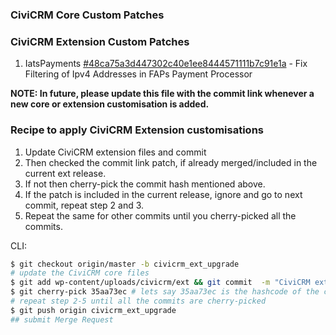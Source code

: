 ### CiviCRM Core Custom Patches

### CiviCRM Extension Custom Patches

1. IatsPayments [#48ca75a3d447302c40e1ee8444571111b7c91e1a](https://lab.jmaconsulting.biz/jma/sace/sace-civicrm-site/-/commit/48ca75a3d447302c40e1ee8444571111b7c91e1a) - Fix Filtering of Ipv4 Addresses in FAPs Payment Processor

**NOTE: In future, please update this file with the commit link whenever a new core or extension customisation is added.**

### Recipe to apply CiviCRM Extension customisations
1. Update CiviCRM extension files and commit
2. Then checked the commit link patch, if already merged/included in the current ext release.
3. If not then cherry-pick the commit hash mentioned above.
4. If the patch is included in the current release, ignore and go to next commit, repeat step 2 and 3.
5. Repeat the same for other commits until you cherry-picked all the commits.

CLI:
```sh
$ git checkout origin/master -b civicrm_ext_upgrade
# update the CiviCRM core files
$ git add wp-content/uploads/civicrm/ext && git commit  -m "CiviCRM extension upgrade - Mosaico, CiviVolunteer" wp-content/uploads/civicrm/ext
$ git cherry-pick 35aa73ec # lets say 35aa73ec is the hashcode of the commit that contains one of the civicrm core customization changes
# repeat step 2-5 until all the commits are cherry-picked
$ git push origin civicrm_ext_upgrade
## submit Merge Request
```


